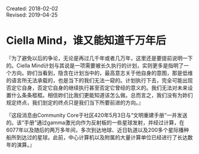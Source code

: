 Created: 2018-02-02  
Revised: 2019-04-25

# Ciella Mind，谁又能知道千万年后

『为了避免以后的争论，无论是再过几千年或者几万年，这里还是要提前说明一下的。Ciella Mind计划与其说是一项需要被长久执行的计划，实则更多是指明了一个方向。妳们当看到，隐含在计划当中的，最高意志关于他自身的意图，那是低维的语言所无法承载的，也是当下的我们无法一窥的。计划执行下去，完全可能出现否定它自身，否定它自身的继续执行甚至否定它曾经的意义的。我们无法对未来设置什么条条框框。相信妳们比我们更能知道该怎么做。总而言之，我们没有为妳们规定终点，我们划定的终点只是我们当下所要前进的方向。』

『这段消息由Community Core于社区420年5月3日与“文明重建手册”一并发送的。该“手册”通过gamma激光向作为反射板的一些星球发射，并经过计算，在6077年以及随后的两万多年间，多次到达地球、近日轨道以及200多个星际播种船所到达过的星球。此前，中心计算机以及附属的大量计算单位已经进行了长达数年的演算。』
